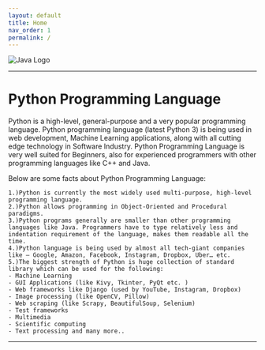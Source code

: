 ```yaml
---
layout: default
title: Home
nav_order: 1
permalink: /
---
```


![Java Logo](https://logos-download.com/wp-content/uploads/2016/10/Java_logo_icon.png)

-----------

# Python Programming Language

Python is a high-level, general-purpose and a very popular programming language. Python programming language (latest Python 3) is being used in web development, Machine Learning applications, along with all cutting edge technology in Software Industry. Python Programming Language is very well suited for Beginners, also for experienced programmers with other programming languages like C++ and Java.

Below are some facts about Python Programming Language:

	1.)Python is currently the most widely used multi-purpose, high-level programming language.
	2.)Python allows programming in Object-Oriented and Procedural paradigms.
	3.)Python programs generally are smaller than other programming languages like Java. Programmers have to type relatively less and indentation requirement of the language, makes them readable all the time.
	4.)Python language is being used by almost all tech-giant companies like – Google, Amazon, Facebook, Instagram, Dropbox, Uber… etc.
	5.)The biggest strength of Python is huge collection of standard library which can be used for the following:
	- Machine Learning
	- GUI Applications (like Kivy, Tkinter, PyQt etc. )
	- Web frameworks like Django (used by YouTube, Instagram, Dropbox)
	- Image processing (like OpenCV, Pillow)
	- Web scraping (like Scrapy, BeautifulSoup, Selenium)
	- Test frameworks
	- Multimedia
	- Scientific computing
	- Text processing and many more..

--------